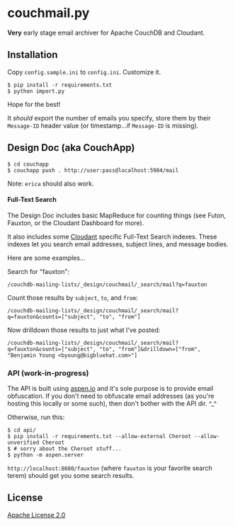 # couchmail.py

**Very** early stage email archiver for Apache CouchDB
and Cloudant.

## Installation

Copy `config.sample.ini` to `config.ini`.
Customize it.

    $ pip install -r requirements.txt
    $ python import.py

Hope for the best!

It *should* export the number of emails you specify,
store them by their `Message-ID` header value (or
timestamp...if `Message-ID` is missing).

## Design Doc (aka CouchApp)

    $ cd couchapp
    $ couchapp push . http://user:pass@localhost:5984/mail

Note: `erica` should also work.

#### Full-Text Search

The Design Doc includes basic MapReduce for counting things (see Futon, Fauxton, or the Cloudant Dashboard for more).

It also includes some [Cloudant](http://cloudant.com/) specific Full-Text Search indexes. These indexes let you search email addresses, subject lines, and message bodies.

Here are some examples…

Search for "fauxton":

```
/couchdb-mailing-lists/_design/couchmail/_search/mail?q=fauxton
```

Count those results by `subject`, `to`, and `from`:

```
/couchdb-mailing-lists/_design/couchmail/_search/mail?q=fauxton&counts=["subject", "to", "from"]
```

Now drilldown those results to just what I've posted:

```
/couchdb-mailing-lists/_design/couchmail/_search/mail?q=fauxton&counts=["subject", "to", "from"]&drilldown=["from", "Benjamin Young <byoung@bigbluehat.com>"]
```

### API (work-in-progress)

The API is built using [aspen.io](http://aspen.io/) and it's sole purpose is to provide email obfuscation. If you don't need to obfuscate email addresses (as you're hosting this locally or some such), then don't bother with the API dir. ^_^

Otherwise, run this:

```
$ cd api/
$ pip install -r requirements.txt --allow-external Cheroot --allow-unverified Cheroot
$ # sorry about the Cheroot stuff...
$ python -m aspen.server
```

`http://localhost:8080/fauxton` (where `fauxton` is your favorite search terem) should get you some search results.

## License

[Apache License 2.0](http://www.apache.org/licenses/LICENSE-2.0.html)
